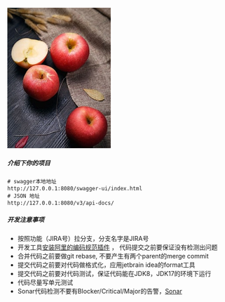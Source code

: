 ![logo](logo.png)

##### 介绍下你的项目

```shell
# swagger本地地址
http://127.0.0.1:8080/swagger-ui/index.html
# JSON 地址
http://127.0.0.1:8080/v3/api-docs/

```

##### 开发注意事项

- 按照功能（JIRA号）拉分支，分支名字是JIRA号
- 开发工具[安装阿里的编码规范插件](http://192.168.0.186:8090/pages/viewpage.action?pageId=8388630)  ， 代码提交之前要保证没有检测出问题
- 合并代码之前要做git rebase, 不要产生有两个parent的merge commit
- 提交代码之前要对代码做格式化，应用jetbrain idea的format工具
- 提交代码之前要对代码测试，保证代码能在JDK8，JDK17的环境下运行
- 代码尽量写单元测试
- Sonar代码检测不要有Blocker/Critical/Major的告警，[Sonar](http://192.168.0.185:8000/project/issues?id=com.hw.hmesh%3Ahmesh&resolved=false&sinceLeakPeriod=true&types=BUG)

